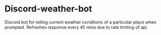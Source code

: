 # Discord-weather-bot
Discord bot for telling current weather conditions of a particular place when prompted. Refreshes response every 45 mins due to rate limiting of api.
